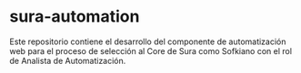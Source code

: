 # sura-automation
Este repositorio contiene el desarrollo del componente de automatización web para el proceso de selección al Core de Sura como Sofkiano con el rol de Analista de Automatización.
